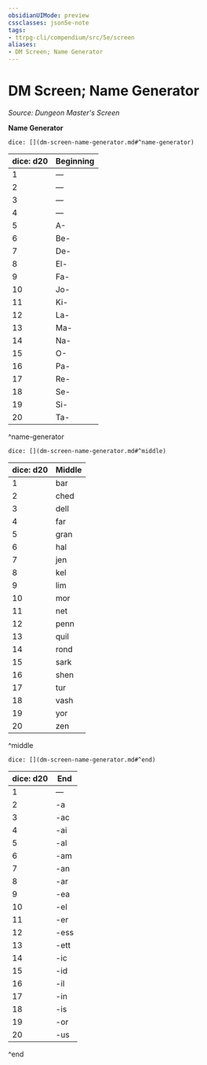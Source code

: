 ```yaml
---
obsidianUIMode: preview
cssclasses: json5e-note
tags:
- ttrpg-cli/compendium/src/5e/screen
aliases:
- DM Screen; Name Generator
---
```

# DM Screen; Name Generator
*Source: Dungeon Master's Screen* 

**Name Generator**

`dice: [](dm-screen-name-generator.md#^name-generator)`

| dice: d20 | Beginning |
|-----------|-----------|
| 1 | — |
| 2 | — |
| 3 | — |
| 4 | — |
| 5 | A- |
| 6 | Be- |
| 7 | De- |
| 8 | El- |
| 9 | Fa- |
| 10 | Jo- |
| 11 | Ki- |
| 12 | La- |
| 13 | Ma- |
| 14 | Na- |
| 15 | O- |
| 16 | Pa- |
| 17 | Re- |
| 18 | Se- |
| 19 | Si- |
| 20 | Ta- |
^name-generator

`dice: [](dm-screen-name-generator.md#^middle)`

| dice: d20 | Middle |
|-----------|--------|
| 1 | bar |
| 2 | ched |
| 3 | dell |
| 4 | far |
| 5 | gran |
| 6 | hal |
| 7 | jen |
| 8 | kel |
| 9 | lim |
| 10 | mor |
| 11 | net |
| 12 | penn |
| 13 | quil |
| 14 | rond |
| 15 | sark |
| 16 | shen |
| 17 | tur |
| 18 | vash |
| 19 | yor |
| 20 | zen |
^middle

`dice: [](dm-screen-name-generator.md#^end)`

| dice: d20 | End |
|-----------|-----|
| 1 | — |
| 2 | -a |
| 3 | -ac |
| 4 | -ai |
| 5 | -al |
| 6 | -am |
| 7 | -an |
| 8 | -ar |
| 9 | -ea |
| 10 | -el |
| 11 | -er |
| 12 | -ess |
| 13 | -ett |
| 14 | -ic |
| 15 | -id |
| 16 | -il |
| 17 | -in |
| 18 | -is |
| 19 | -or |
| 20 | -us |
^end